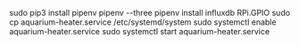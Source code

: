 sudo pip3 install pipenv
pipenv --three
pipenv install influxdb RPi.GPIO
sudo cp aquarium-heater.service /etc/systemd/system
sudo systemctl enable aquarium-heater.service
sudo systemctl start aquarium-heater.service
